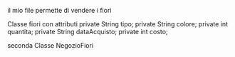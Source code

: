 il mio file permette di vendere i fiori

Classe fiori con attributi private String tipo; private String colore; private int quantita; private String dataAcquisto; private int costo;

seconda Classe NegozioFiori
